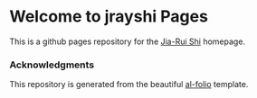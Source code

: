 # Welcome to jrayshi Pages

This is a github pages repository for the [Jia-Rui Shi](https://jrayshi.github.io) homepage.

### Acknowledgments

This repository is generated from the beautiful [al-folio](https://github.com/alshedivat/al-folio) template.
